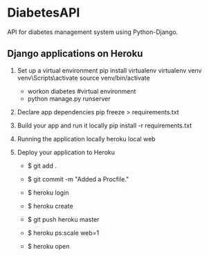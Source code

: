 # DiabetesAPI
API for diabetes management system using Python-Django.

## Django applications on Heroku
1. Set up a virtual environment
    pip install virtualenv
    virtualenv venv
    venv\Scripts\activate
    source venv/bin/activate

    - workon diabetes #virtual environment
    - python manage.py runserver


2. Declare app dependencies
    pip freeze > requirements.txt

3. Build your app and run it locally
    pip install -r requirements.txt

4. Running the application locally
    heroku local web

5. Deploy your application to Heroku
    - $ git add .
    - $ git commit -m "Added a Procfile."
    - $ heroku login
    - $ heroku create
    - $ git push heroku master

    - $ heroku ps:scale web=1
    - $ heroku open
